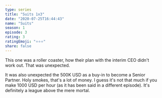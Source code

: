 ```yaml
---
type: series
title: "Suits 1x3"
date: "2020-07-25T16:44:43"
name: "Suits"
season: 1
episode: 3
rating: 3
ratingEmoji: "⭐️⭐️⭐️"
share: false
---
```


This one was a roller coaster, how their plan with the interim CEO didn't work out. That was unexpected.

It was also unexpected the 500K USD as a buy-in to become a Senior Partner. Holy smokes, that's a lot of money. I guess it's not that much if you make 1000 USD per hour (as it has been said in a different episode). It's definitely a league above the mere mortal.
